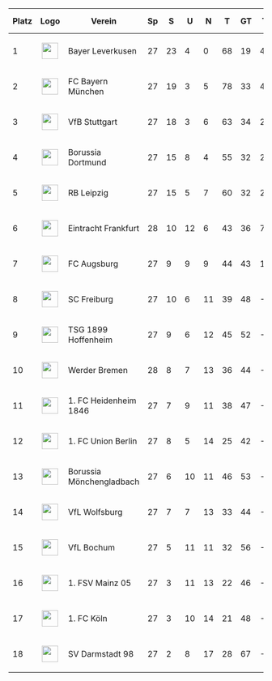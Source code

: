 |Platz|Logo|Verein|Sp|S|U|N|T|GT|TD|Pkte|Letzte 5|Spiel|
|-----|----|------|--|-|-|-|-|--|--|----|--------|-----|
|1|<p align="center"><img src="https://upload.wikimedia.org/wikipedia/de/thumb/f/f7/Bayer_Leverkusen_Logo.svg/1200px-Bayer_Leverkusen_Logo.svg.png" height="32"/></p>|Bayer Leverkusen|27|23|4|0|68|19|49|73|✅ ✅ ✅ ✅ ✅||
|2|<p align="center"><img src="https://i.imgur.com/jJEsJrj.png" height="32"/></p>|FC Bayern München|27|19|3|5|78|33|45|60|❌ ✅ ✅ ➖ ✅||
|3|<p align="center"><img src="https://i.imgur.com/v0tkpNx.png" height="32"/></p>|VfB Stuttgart|27|18|3|6|63|34|29|57|➖ ✅ ✅ ✅ ➖||
|4|<p align="center"><img src="https://upload.wikimedia.org/wikipedia/commons/thumb/6/67/Borussia_Dortmund_logo.svg/560px-Borussia_Dortmund_logo.svg.png" height="32"/></p>|Borussia Dortmund|27|15|8|4|55|32|23|53|✅ ✅ ✅ ✅ ❌||
|5|<p align="center"><img src="https://i.imgur.com/Rpwsjz1.png" height="32"/></p>|RB Leipzig|27|15|5|7|60|32|28|50|➖ ✅ ✅ ✅ ❌||
|6|<p align="center"><img src="https://i.imgur.com/X8NFkOb.png" height="32"/></p>|Eintracht Frankfurt|28|10|12|6|43|36|7|42|➖ ❌ ✅ ✅ ➖|1:1 (Werder Bremen)|
|7|<p align="center"><img src="https://i.imgur.com/sdE62e2.png" height="32"/></p>|FC Augsburg|27|9|9|9|44|43|1|36|➖ ✅ ✅ ✅ ✅||
|8|<p align="center"><img src="https://i.imgur.com/r3mvi0h.png" height="32"/></p>|SC Freiburg|27|10|6|11|39|48|-9|36|✅ ❌ ✅ ➖ ❌||
|9|<p align="center"><img src="https://i.imgur.com/gF0PfEl.png" height="32"/></p>|TSG 1899 Hoffenheim|27|9|6|12|45|52|-7|33|❌ ❌ ❌ ✅ ✅||
|10|<p align="center"><img src="https://upload.wikimedia.org/wikipedia/commons/thumb/b/be/SV-Werder-Bremen-Logo.svg/681px-SV-Werder-Bremen-Logo.svg.png" height="32"/></p>|Werder Bremen|28|8|7|13|36|44|-8|31|❌ ❌ ❌ ❌ ➖|1:1 (Eintracht Frankfurt)|
|11|<p align="center"><img src="https://upload.wikimedia.org/wikipedia/commons/thumb/9/9d/1._FC_Heidenheim_1846.svg/830px-1._FC_Heidenheim_1846.svg.png" height="32"/></p>|1. FC Heidenheim 1846|27|7|9|11|38|47|-9|30|➖ ➖ ❌ ❌ ➖||
|12|<p align="center"><img src="https://assets.dfb.de/uploads/000/018/232/small_union-Berlin.jpg" height="32"/></p>|1. FC Union Berlin|27|8|5|14|25|42|-17|29|➖ ✅ ❌ ❌ ➖||
|13|<p align="center"><img src="https://i.imgur.com/KSIk0Eu.png" height="32"/></p>|Borussia Mönchengladbach|27|6|10|11|46|53|-7|28|❌ ➖ ➖ ➖ ✅||
|14|<p align="center"><img src="https://i.imgur.com/ucqKV4B.png" height="32"/></p>|VfL Wolfsburg|27|7|7|13|33|44|-11|28|✅ ❌ ❌ ❌ ➖||
|15|<p align="center"><img src="https://i.imgur.com/5jy3Gfr.png" height="32"/></p>|VfL Bochum|27|5|11|11|32|56|-24|26|➖ ❌ ❌ ❌ ❌||
|16|<p align="center"><img src="https://upload.wikimedia.org/wikipedia/commons/thumb/9/9e/Logo_Mainz_05.svg/1200px-Logo_Mainz_05.svg.png" height="32"/></p>|1. FSV Mainz 05|27|3|11|13|22|46|-24|20|➖ ✅ ❌ ➖ ❌||
|17|<p align="center"><img src="https://upload.wikimedia.org/wikipedia/commons/thumb/0/01/1._FC_Koeln_Logo_2014%E2%80%93.svg/296px-1._FC_Koeln_Logo_2014%E2%80%93.svg.png" height="32"/></p>|1. FC Köln|27|3|10|14|21|48|-27|19|➖ ❌ ➖ ❌ ➖||
|18|<p align="center"><img src="https://upload.wikimedia.org/wikipedia/commons/e/e5/SV_Darmstadt_98_Logo.svg" height="32"/></p>|SV Darmstadt 98|27|2|8|17|28|67|-39|14|➖ ❌ ❌ ❌ ➖||
